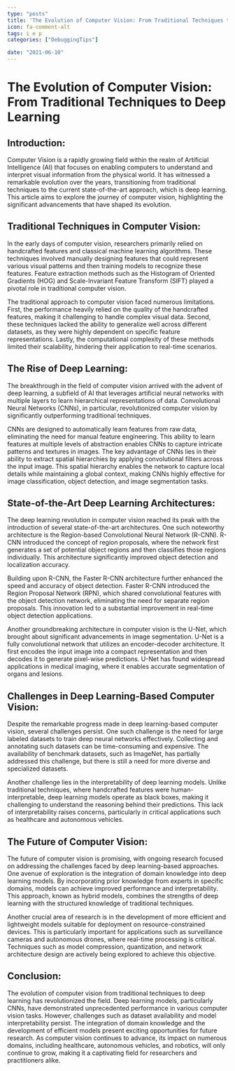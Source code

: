 ```yaml
---
type: "posts"
title: 'The Evolution of Computer Vision: From Traditional Techniques to Deep Learning'
icon: fa-comment-alt
tags: i e p
categories: ["DebuggingTips"]

date: "2021-06-10"
---
```




# The Evolution of Computer Vision: From Traditional Techniques to Deep Learning

## Introduction:

Computer Vision is a rapidly growing field within the realm of Artificial Intelligence (AI) that focuses on enabling computers to understand and interpret visual information from the physical world. It has witnessed a remarkable evolution over the years, transitioning from traditional techniques to the current state-of-the-art approach, which is deep learning. This article aims to explore the journey of computer vision, highlighting the significant advancements that have shaped its evolution.

## Traditional Techniques in Computer Vision:

In the early days of computer vision, researchers primarily relied on handcrafted features and classical machine learning algorithms. These techniques involved manually designing features that could represent various visual patterns and then training models to recognize these features. Feature extraction methods such as the Histogram of Oriented Gradients (HOG) and Scale-Invariant Feature Transform (SIFT) played a pivotal role in traditional computer vision.

The traditional approach to computer vision faced numerous limitations. First, the performance heavily relied on the quality of the handcrafted features, making it challenging to handle complex visual data. Second, these techniques lacked the ability to generalize well across different datasets, as they were highly dependent on specific feature representations. Lastly, the computational complexity of these methods limited their scalability, hindering their application to real-time scenarios.

## The Rise of Deep Learning:

The breakthrough in the field of computer vision arrived with the advent of deep learning, a subfield of AI that leverages artificial neural networks with multiple layers to learn hierarchical representations of data. Convolutional Neural Networks (CNNs), in particular, revolutionized computer vision by significantly outperforming traditional techniques.

CNNs are designed to automatically learn features from raw data, eliminating the need for manual feature engineering. This ability to learn features at multiple levels of abstraction enables CNNs to capture intricate patterns and textures in images. The key advantage of CNNs lies in their ability to extract spatial hierarchies by applying convolutional filters across the input image. This spatial hierarchy enables the network to capture local details while maintaining a global context, making CNNs highly effective for image classification, object detection, and image segmentation tasks.

## State-of-the-Art Deep Learning Architectures:

The deep learning revolution in computer vision reached its peak with the introduction of several state-of-the-art architectures. One such noteworthy architecture is the Region-based Convolutional Neural Network (R-CNN). R-CNN introduced the concept of region proposals, where the network first generates a set of potential object regions and then classifies those regions individually. This architecture significantly improved object detection and localization accuracy.

Building upon R-CNN, the Faster R-CNN architecture further enhanced the speed and accuracy of object detection. Faster R-CNN introduced the Region Proposal Network (RPN), which shared convolutional features with the object detection network, eliminating the need for separate region proposals. This innovation led to a substantial improvement in real-time object detection applications.

Another groundbreaking architecture in computer vision is the U-Net, which brought about significant advancements in image segmentation. U-Net is a fully convolutional network that utilizes an encoder-decoder architecture. It first encodes the input image into a compact representation and then decodes it to generate pixel-wise predictions. U-Net has found widespread applications in medical imaging, where it enables accurate segmentation of organs and lesions.

## Challenges in Deep Learning-Based Computer Vision:

Despite the remarkable progress made in deep learning-based computer vision, several challenges persist. One such challenge is the need for large labeled datasets to train deep neural networks effectively. Collecting and annotating such datasets can be time-consuming and expensive. The availability of benchmark datasets, such as ImageNet, has partially addressed this challenge, but there is still a need for more diverse and specialized datasets.

Another challenge lies in the interpretability of deep learning models. Unlike traditional techniques, where handcrafted features were human-interpretable, deep learning models operate as black boxes, making it challenging to understand the reasoning behind their predictions. This lack of interpretability raises concerns, particularly in critical applications such as healthcare and autonomous vehicles.

## The Future of Computer Vision:

The future of computer vision is promising, with ongoing research focused on addressing the challenges faced by deep learning-based approaches. One avenue of exploration is the integration of domain knowledge into deep learning models. By incorporating prior knowledge from experts in specific domains, models can achieve improved performance and interpretability. This approach, known as hybrid models, combines the strengths of deep learning with the structured knowledge of traditional techniques.

Another crucial area of research is in the development of more efficient and lightweight models suitable for deployment on resource-constrained devices. This is particularly important for applications such as surveillance cameras and autonomous drones, where real-time processing is critical. Techniques such as model compression, quantization, and network architecture design are actively being explored to achieve this objective.

## Conclusion:

The evolution of computer vision from traditional techniques to deep learning has revolutionized the field. Deep learning models, particularly CNNs, have demonstrated unprecedented performance in various computer vision tasks. However, challenges such as dataset availability and model interpretability persist. The integration of domain knowledge and the development of efficient models present exciting opportunities for future research. As computer vision continues to advance, its impact on numerous domains, including healthcare, autonomous vehicles, and robotics, will only continue to grow, making it a captivating field for researchers and practitioners alike.